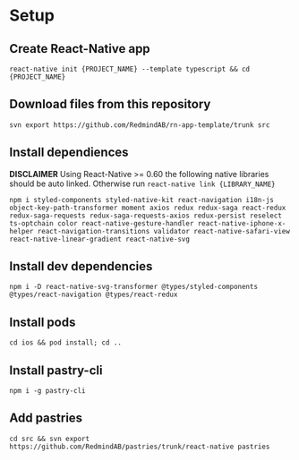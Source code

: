 # Setup

## Create React-Native app

`react-native init {PROJECT_NAME} --template typescript && cd {PROJECT_NAME}`

## Download files from this repository

`svn export https://github.com/RedmindAB/rn-app-template/trunk src`

## Install dependiences

**DISCLAIMER**
Using React-Native >= 0.60 the following native libraries should be auto linked.
Otherwise run `react-native link {LIBRARY_NAME}`

`npm i styled-components styled-native-kit react-navigation i18n-js object-key-path-transformer moment axios redux redux-saga react-redux redux-saga-requests redux-saga-requests-axios redux-persist reselect ts-optchain color react-native-gesture-handler react-native-iphone-x-helper react-navigation-transitions validator react-native-safari-view react-native-linear-gradient react-native-svg`

## Install dev dependencies

`npm i -D react-native-svg-transformer @types/styled-components @types/react-navigation @types/react-redux`

## Install pods

`cd ios && pod install; cd ..`

## Install pastry-cli

`npm i -g pastry-cli`

## Add pastries

`cd src && svn export https://github.com/RedmindAB/pastries/trunk/react-native pastries`
